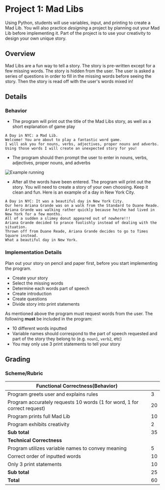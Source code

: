 # Project 1: Mad Libs

Using Python, students will use variables, input, and printing to create a Mad Lib. You will also practice *designing* a project by planning out your Mad Lib before implementing it.  Part of the project is to use your creativity to design your own unique story.

## Overview
Mad Libs are a fun way to tell a story. The story is pre-written except for a few missing words.  The story is hidden from the user.  The user is asked a series of questions in order to fill in the missing words before seeing the story. Then the story is read off with the user's words mixed in!

## Details

### Behavior
* The program will print out the title of the Mad Libs story, as well as a short explanation of game play    
```
A Day in NYC: a Mad Lib.
Welcome! You are about to play a fantastic word game. 
I will ask you for nouns, verbs, adjectives, proper nouns and adverbs. 
Using those words I will create an unexpected story for you!
```
* The program should then prompt the user to enter in nouns, verbs, adjectives, proper nouns, and adverbs

![Example running](mad_libs_screen_shot.png)

* After all the words have been entered. The program will print out the story.  You will need to create a story of your own choosing.  Keep it clean and fun.  Here is an example of a day in New York City.
```
A Day in NYC: It was a beautiful day in New York City. 
Our hero Ariana Grande was on a walk from the Standard to Duane Reade. 
Ariana Grande was walking rather quickly because he/she had lived in New York for a few months.
All of a sudden a slimey donut appeared out of nowhere!!! 
Ariana Grande decided to prance foolishly instead of dealing with the situation.
Thrown off from Duane Reade, Ariana Grande decides to go to Times Square instead.
What a beautiful day in New York. 
```

### Implementation Details
Plan out your story on pencil and paper first, before you start implementing the program.
* Create your story
* Select the missing words
* Determine each words part of speech
* Create introduction
* Create questions
* Divide story into print statements

As mentioned above the program must request words from the user. The following **must** be included in the program: 
* 10 different words inputted
* Variable names should correspond to the part of speech requested and part of the story they belong to (e.g. `noun1`, `verb2`, etc)
* You may only use 3 print statements to tell your story

## Grading 
### Scheme/Rubric
| **Functional Correctness(Behavior)**                                |     |
| --------------------------------------------------------------- |-----|
| Program greets user and explains rules  | 3   |
| Program accurately requests 10 words (1 for word, 1 for correct request)| 20|
| Program prints full Mad Lib | 10   |
| Program exhibits creativity               | 2   |
| **Sub total**                                                   | 35  |
| **Technical Correctness**                                    |     |
| Program utilizes variable names to convey meaning               | 5  |
| Correct order of inputted words                                 | 10  |
| Only 3 print statements                                         | 10  |
| **Sub total**                                                   | 25  |
| **Total**                                                       | 60 |


